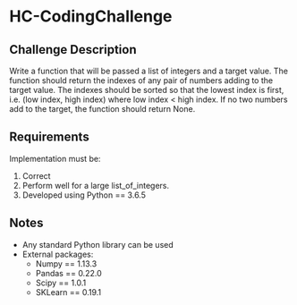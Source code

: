 # HC-CodingChallenge
## Challenge Description
Write a function that will be passed a list of integers and a target value.
The function should return the indexes of any pair of numbers adding to the target value.
The indexes should be sorted so that the lowest index is first, i.e. (low index, high index) where low index < high index.
If no two numbers add to the target, the function should return None.

## Requirements
Implementation must be:
1. Correct
2. Perform well for a large list_of_integers.
3. Developed using Python == 3.6.5

## Notes
- Any standard Python library can be used
- External packages:
  - Numpy == 1.13.3
  - Pandas == 0.22.0
  - Scipy == 1.0.1
  - SKLearn == 0.19.1
